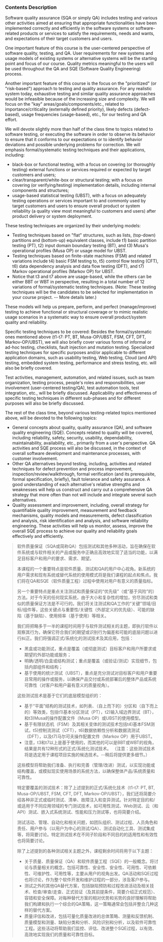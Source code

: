 ### Contents Description

Software quality assurance (SQA or simply QA) includes testing and various other activities aimed at ensuring that appropriate functionalities have been implemented correctly and efficiently in the software systems or software-related products or services to satisfy the requirements, needs and wants, and expectations of their target customers and users.

One important feature of this course is the user-centered perspective of software quality, testing, and QA. User requirements for new systems and usage models of existing systems or alternative systems will be the starting point and focus of our course. Quality metrics meaningful to the users will be used throughout the QA and SQE (Software Quality Engineering) process.

Another important feature of this course is the focus on the "prioritized" (or "risk-based") approach to testing and quality assurance. For any realistic system today, exhaustive testing and similar quality assurance approaches would be infeasible because of the increasing size and complexity. We will focus on the "kay" areas/goals/components/etc., related to importance/criticality (externally defined priority), likely defects (defect-based), usage frequencies (usage-based), etc., for our testing and QA effort.

We will devote slightly more than half of the class time to topics related to software testing, or executing the software in order to observe its behavior to ensure that it conforms to our expectations or to identify behavior deviations and possible underlying problems for correction. We will emphasis formal/systematic testing techniques and their applications, including:

- black-box or functional testing, with a focus on covering (or thoroughly testing) external functions or services required or expected by target customers and users;
- clear/transparent/white-box or structural testing; with a focus on covering (or verifying/testing) implementation details, including internal components and structures;
- usage-based statistical testing (UBST), with a focus on adequately testing operations or services important to and commonly used by target customers and users to ensure overall product or system reliability (a quality view most meaningful to customers and users) after product delivery or system deployment.

These testing techniques are organized by their underlying models:

- Testing techniques based on "flat" structures, such as lists, (top-down) partitions and (bottom-up) equivalent classes, include t1) basic partition testing (PT), t2) input domain boundary testing (BT), and t3) Musa's operational profiles (Musa OP) or usage model for UBST.
- Testing techniques based on finite-state machines (FSM) and related variations include t4) basic FSM testing to, t5) control flow testing (CFT), t6) data dependency analysis and data flow testing (DFT), and t7) Markov operational profiles (Markov OP) for UBST.
- Notice that t3 and t7 above are usage-based, while the others can be either BBT or WBT in perspective, resulting in a total number of 12 variations of formal/systematic testing techniques.
  (Note: These testing techniques will be the candidates to be selected for implementation in your course project. -- More details later.)

These models will help us prepare, perform, and perfect (manage/improve) testing to achieve functional or structural coverage or to mimic realistic usage scenarios in a systematic way to ensure overall product/system quality and reliability.

Specific testing techniques to be covered: Besides the formal/systematic ones mentioned above (t1-t7: PT, BT, Musa-OP/UBST, FSM, CFT, DFT, Markov-OP/UBST), we will also briefly cover various forms of informal or ad-hoc testing, checklists, fault injection and mutation testing. Specialized testing techniques for specific purposes and/or applicable to different application domains, such as usability testing, Web testing, Cloud (and API) testing, embedded system testing, performance and stress testing, etc. will also be briefly covered.

Test activities, management, automation, and related issues, such as team organization, testing process, people's roles and responsibilities, user involvement (user-centered testing/QA), test automation tools, test integration, etc., will be briefly discussed. Applicability and effectiveness of specific testing techniques in different sub-phases and for different purposes will also be briefly discussed.

The rest of the class time, beyond various testing-related topics mentioned above, will be devoted to the following topics:

- General concepts about quality, quality assurance (QA), and software quality engineering (SQE). Concepts related to quality will be covered, including reliability, safety, security, usability, dependability, maintainability, availability, etc., primarily from a user's perspective. QA activities and SQE process will also be discussed, in the context of overall software development and maintenance processes, with customer involvement.
- Other QA alternatives beyond testing, including, activities and related techniques for defect prevention and process improvement, inspection/review/walkthrough, formal verification (and its prerequisite, formal specification, briefly), fault tolerance and safety assurance. A good understanding of each alternative's relative strengths and weaknesses will help us construct and carry out a comprehensive QA strategy that more often than not will include and integrate several such alternatives.
- Quality assessment and improvement, including, overall strategy for quantifiable quality improvement, measurement and feedback mechanisms, quality models and measurements, defect classification and analysis, risk identification and analysis, and software reliability engineering. These activities will help us monitor, assess, improve the overall SQE process to achieve our quality and reliability goals effectively and efficiently.

> 软件质量保证（SQA或简称QA）包括测试和其他多种活动，旨在确保在软件系统或与软件相关的产品或服务中正确且高效地实现了适当的功能，以满足目标客户和用户的要求、需求、期望。
>
> 本课程的一个重要特点是软件质量、测试和QA的用户中心视角。新系统的用户需求和现有系统或替代系统的使用模式将是我们课程的起点和焦点。我们将在QA和SQE（软件质量工程）过程中使用对用户有意义的质量指标。
>
> 另一个重要特点是重点关注测试和质量保证的“优先级”（或“基于风险”的）方法。对于今天的任何现实系统，由于大小和复杂性的增加，穷尽测试和类似的质量保证方法是不可行的。我们将关注测试和QA工作的“关键”领域/目标/组件等，这些关键点与重要性/关键性（外部定义的优先级）、可能的缺陷（基于缺陷）、使用频率（基于使用）等相关。
>
> 我们将把略多于一半的课程时间用于与软件测试相关的主题，即执行软件以观察其行为，确保它符合我们的期望或识别行为偏差和可能的底层问题以进行纠正。我们将强调正式/系统化的测试技术及其应用，包括：
>
> - 黑盒或功能测试，重点是覆盖（或彻底测试）目标客户和用户所要求或期望的外部功能或服务；
> - 明确/透明/白盒或结构测试；重点是覆盖（或验证/测试）实现细节，包括内部组件和结构；
> - 基于使用的统计测试（UBST），重点是充分测试对目标客户和用户重要且常用的操作或服务，以确保产品交付或系统部署后的整体产品或系统可靠性（对客户和用户最有意义的质量视角）。
>
> 这些测试技术是基于它们的底层模型组织的：
>
> - 基于“平面”结构的测试技术，如列表、（自上而下的）分区和（自下而上的）等效类，包括t1)基本分区测试（PT），t2)输入域边界测试（BT），和t3)Musa的操作配置文件（Musa OP）或UBST的使用模型。
> - 基于有限状态机（FSM）及其相关变体的测试技术包括t4)基本FSM测试，t5)控制流测试（CFT），t6)数据依赖性分析和数据流测试（DFT），以及t7)马尔可夫操作配置文件（Markov OP）用于UBST。
> - 注意，t3和t7以上是基于使用的，而其他的可以是BBT或WBT的视角，结果是共有12种形式的正式/系统化测试技术。 （注意：这些测试技术将是选定用于课程项目实施的候选技术。--稍后将提供更多细节。）
>
> 这些模型将帮助我们准备、执行和完善（管理/改进）测试，以实现功能或结构覆盖，或模拟现实使用场景的系统方法，以确保整体产品/系统质量和可靠性。
>
> 特定要覆盖的测试技术：除了上述提到的正式/系统化技术（t1-t7: PT, BT, Musa-OP/UBST, FSM, CFT, DFT, Markov-OP/UBST），我们还将简要介绍各种非正式或临时测试、清单、故障注入和变异测试。针对特定目的和/或适用于不同应用领域的专门测试技术，如可用性测试、Web测试、云（和API）测试、嵌入式系统测试、性能和压力测试等，也将简要介绍。
>
> 测试活动、管理、自动化和相关问题，如团队组织、测试过程、人员角色和责任、用户参与（以用户为中心的测试/QA）、测试自动化工具、测试集成等，将简要讨论。特定测试技术在不同子阶段和不同目的的适用性和有效性也将简要讨论。
>
> 除了上述提到的各种测试相关主题之外，课程剩余时间将用于以下主题：
>
> - 关于质量、质量保证（QA）和软件质量工程（SQE）的一般概念。将讨论与质量相关的概念，包括可靠性、安全性、安全性、可用性、可依赖性、可维护性、可用性等，主要从用户的视角出发。QA活动和SQE过程也将讨论，作为整个软件开发和维护过程的一部分，涉及客户参与。
> - 测试之外的其他QA替代方案，包括缺陷预防和过程改进活动及相关技术、检查/审查/走查、正式验证（及其前提条件，简要介绍正式规范）、容错和安全保障。对每种替代方案的相对优势和劣势的良好理解将帮助我们构建和执行一个综合的QA策略，这一策略通常会包括并整合几种这样的替代方案。
> - 质量评估和改进，包括可量化质量改进的总体策略、测量和反馈机制、质量模型和测量、缺陷分类和分析、风险识别和分析，以及软件可靠性工程。这些活动将帮助我们监控、评估、改进整个SQE过程，以有效、高效地实现我们的质量和可靠性目标。